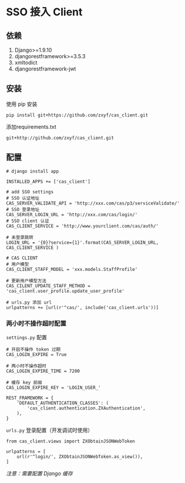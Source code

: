 #  SSO 接入 Client

## 依赖
1. Django>=1.9.10
2. djangorestframework>=3.5.3
3. xmltodict
4. djangorestframework-jwt

## 安装
使用 pip 安装

```
pip install git+https://github.com/zxyf/cas_client.git
```

添加requirements.txt
```
git+http://github.com/zxyf/cas_client.git
```

## 配置

```
# django install app

INSTALLED_APPS += ['cas_client']

# add SSO settings
# SSO 认证地址
CAS_SERVER_VALIDATE_API = 'http://xxx.com/cas/p3/serviceValidate/'
# SSO 登录地址
CAS_SERVER_LOGIN_URL = 'http://xxx.com/cas/login/'
# SSO client 认证
CAS_CLIENT_SERVICE = 'http://www.yourclient.com/cas/auth/'

# 未登录跳转
LOGIN_URL = '{0}?service={1}'.format(CAS_SERVER_LOGIN_URL, CAS_CLIENT_SERVICE )

# CAS CLIENT
# 用户模型
CAS_CLIENT_STAFF_MODEL = 'xxx.models.StaffProfile'

# 更新用户模型方法
CAS_CILENT_UPDATE_STAFF_METHOD = 'cas_client.user_profile.update_user_profile'

# urls.py 添加 url
urlpatterns += [url(r'^cas/', include('cas_client.urls'))]
```

### 两小时不操作超时配置
`settings.py` 配置
```
# 开启不操作 token 过期
CAS_LOGIN_EXPIRE = True

# 两小时不操作超时
CAS_LOGIN_EXPIRE_TIME = 7200

# 缓存 key 前缀
CAS_LOGIN_EXPIRE_KEY = 'LOGIN_USER_'

REST_FRAMEWORK = {
    'DEFAULT_AUTHENTICATION_CLASSES': (
        'cas_client.authentication.ZXAuthentication',
    ),
}
```

`urls.py` 登录配置（开发调试时使用）
```
from cas_client.views import ZXObtainJSONWebToken

urlpatterns = [
    url(r'^login/', ZXObtainJSONWebToken.as_view()),
]
```
*注意：需要配置 Django 缓存*
